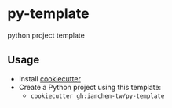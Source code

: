 # py-template

python project template

## Usage
+ Install [cookiecutter](https://cookiecutter.readthedocs.io/en/latest/installation.html)
+ Create a Python project using this template:
  + `cookiecutter gh:ianchen-tw/py-template`